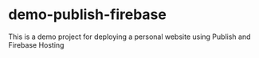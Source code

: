 # demo-publish-firebase
This is a demo project for deploying a personal website using Publish and Firebase Hosting
